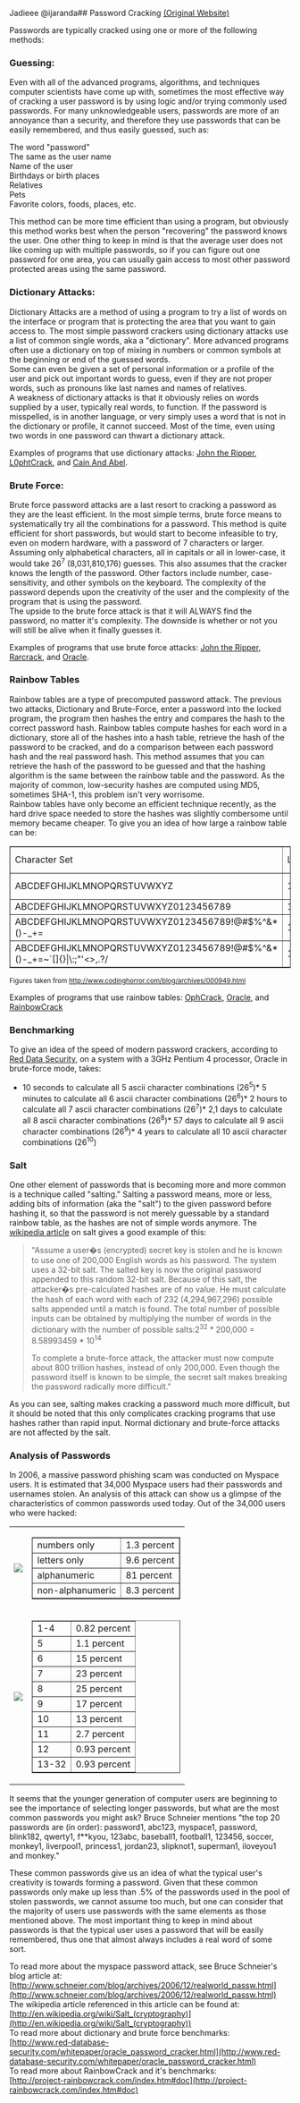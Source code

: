 
Jadieee
@ijaranda## Password Cracking [(Original Website)](https://web.cs.du.edu/~mitchell/forensics/information/pass_crack.html)

Passwords are typically cracked using one or more of the following methods:  

### Guessing:

Even with all of the advanced programs, algorithms, and techniques computer scientists have come up with, sometimes the most effective way of cracking a user password is by using logic and/or trying commonly used passwords. For many unknowledgeable users, passwords are more of an annoyance than a security, and therefore they use passwords that can be easily remembered, and thus easily guessed, such as:

The word "password"  
The same as the user name  
Name of the user  
Birthdays or birth places  
Relatives  
Pets  
Favorite colors, foods, places, etc.  

This method can be more time efficient than using a program, but obviously this method works best when the person "recovering" the password knows the user. One other thing to keep in mind is that the average user does not like coming up with multiple passwords, so if you can figure out one password for one area, you can usually gain access to most other password protected areas using the same password.

### Dictionary Attacks:

Dictionary Attacks are a method of using a program to try a list of words on the interface or program that is protecting the area that you want to gain access to. The most simple password crackers using dictionary attacks use a list of common single words, aka a "dictionary". More advanced programs often use a dictionary on top of mixing in numbers or common symbols at the beginning or end of the guessed words.  
Some can even be given a set of personal information or a profile of the user and pick out important words to guess, even if they are not proper words, such as pronouns like last names and names of relatives.  
A weakness of dictionary attacks is that it obviously relies on words supplied by a user, typically real words, to function. If the password is misspelled, is in another language, or very simply uses a word that is not in the dictionary or profile, it cannot succeed. Most of the time, even using two words in one password can thwart a dictionary attack.

Examples of programs that use dictionary attacks: [John the Ripper](http://www.openwall.com/john/), [L0phtCrack](http://www.l0phtcrack.com/), and [Cain And Abel](http://cain-abel.en.softonic.com/).

### Brute Force:

Brute force password attacks are a last resort to cracking a password as they are the least efficient. In the most simple terms, brute force means to systematically try all the combinations for a password. This method is quite efficient for short passwords, but would start to become infeasible to try, even on modern hardware, with a password of 7 characters or larger. Assuming only alphabetical characters, all in capitals or all in lower-case, it would take 26<sup>7</sup> (8,031,810,176) guesses. This also assumes that the cracker knows the length of the password. Other factors include number, case-sensitivity, and other symbols on the keyboard. The complexity of the password depends upon the creativity of the user and the complexity of the program that is using the password.  
The upside to the brute force attack is that it will ALWAYS find the password, no matter it's complexity. The downside is whether or not you will still be alive when it finally guesses it.

Examples of programs that use brute force attacks: [John the Ripper](http://www.openwall.com/john/), [Rarcrack](http://rarcrack.sourceforge.net/), and [Oracle](http://www.red-database-security.com/whitepaper/oracle_passwords.html).

### Rainbow Tables

Rainbow tables are a type of precomputed password attack. The previous two attacks, Dictionary and Brute-Force, enter a password into the locked program, the program then hashes the entry and compares the hash to the correct password hash. Rainbow tables compute hashes for each word in a dictionary, store all of the hashes into a hash table, retrieve the hash of the password to be cracked, and do a comparison between each password hash and the real password hash. This method assumes that you can retrieve the hash of the password to be guessed and that the hashing algorithm is the same between the rainbow table and the password. As the majority of common, low-security hashes are computed using MD5, sometimes SHA-1, this problem isn't very worrisome.  
Rainbow tables have only become an efficient technique recently, as the hard drive space needed to store the hashes was slightly combersome until memory became cheaper. To give you an idea of how large a rainbow table can be:

<table border="1">

<tbody>

<tr>

<td>Character Set</td>

<td>Length</td>

<td>Table Size</td>

</tr>

<tr>

<td>ABCDEFGHIJKLMNOPQRSTUVWXYZ</td>

<td>14</td>

<td>0.6 GB</td>

</tr>

<tr>

<td>ABCDEFGHIJKLMNOPQRSTUVWXYZ0123456789</td>

<td>14</td>

<td>3 GB</td>

</tr>

<tr>

<td>ABCDEFGHIJKLMNOPQRSTUVWXYZ0123456789!@#$%^&*()-_+=</td>

<td>14</td>

<td>24 GB</td>

</tr>

<tr>

<td>ABCDEFGHIJKLMNOPQRSTUVWXYZ0123456789!@#$%^&*()-_+=~`[]{}|\:;"'<>,.?/</td>

<td>14</td>

<td>64 GB</td>

</tr>

</tbody>

</table>

<small>Figures taken from http://www.codinghorror.com/blog/archives/000949.html</small>  

Examples of programs that use rainbow tables: [OphCrack](http://ophcrack.sourceforge.net/), [Oracle](http://www.red-database-security.com/whitepaper/oracle_passwords.html), and [RainbowCrack](http://project-rainbowcrack.com/)  

### Benchmarking

To give an idea of the speed of modern password crackers, according to [Red Data Security](http://www.red-database-security.com/whitepaper/oracle_password_cracker.html), on a system with a 3GHz Pentium 4 processor, Oracle in brute-force mode, takes:  

*   10 seconds to calculate all 5 ascii character combinations (26<sup>5</sup>)*   5 minutes to calculate all 6 ascii character combinations (26<sup>6</sup>)*   2 hours to calculate all 7 ascii character combinations (26<sup>7</sup>)*   2,1 days to calculate all 8 ascii character combinations (26<sup>8</sup>)*   57 days to calculate all 9 ascii character combinations (26<sup>9</sup>)*   4 years to calculate all 10 ascii character combinations (26<sup>10</sup>)

### Salt

One other element of passwords that is becoming more and more common is a technique called "salting." Salting a password means, more or less, adding bits of information (aka the "salt") to the given password before hashing it, so that the password is not merely guessable by a standard rainbow table, as the hashes are not of simple words anymore. The [wikipedia article](http://en.wikipedia.org/wiki/Salt_(cryptography)) on salt gives a good example of this:  

> "Assume a user�s (encrypted) secret key is stolen and he is known to use one of 200,000 English words as his password. The system uses a 32-bit salt. The salted key is now the original password appended to this random 32-bit salt. Because of this salt, the attacker�s pre-calculated hashes are of no value. He must calculate the hash of each word with each of 232 (4,294,967,296) possible salts appended until a match is found. The total number of possible inputs can be obtained by multiplying the number of words in the dictionary with the number of possible salts:2<sup>32</sup> * 200,000 = 8.58993459 * 10<sup>14</sup>  
> 
> To complete a brute-force attack, the attacker must now compute about 800 trillion hashes, instead of only 200,000\. Even though the password itself is known to be simple, the secret salt makes breaking the password radically more difficult."

As you can see, salting makes cracking a password much more difficult, but it should be noted that this only complicates cracking programs that use hashes rather than rapid input. Normal dictionary and brute-force attacks are not affected by the salt.

### Analysis of Passwords

In 2006, a massive password phishing scam was conducted on Myspace users. It is estimated that 34,000 Myspace users had their passwords and usernames stolen. An analysis of this attack can show us a glimpse of the characteristics of common passwords used today. Out of the 34,000 users who were hacked:

<table border="0">

<tbody>

<tr>

<td><a><img src="Password_Cracking_files\password_length.png"></a>  
</td>

<td>

<table border="1">

<tbody>

<tr>

<td>numbers only</td>

<td>1.3 percent</td>

</tr>

<tr>

<td>letters only</td>

<td>9.6 percent</td>

</tr>

<tr>

<td>alphanumeric</td>

<td>81 percent</td>

</tr>

<tr>

<td>non-alphanumeric</td>

<td>8.3 percent</td>

</tr>

</tbody>

</table>

</td>

</tr>

<tr>

<td><a><img src="Password_Cracking_files\password_characters.png"></a> 
</td>

<td>

<table border="1">

<tbody>

<tr>

<td>1-4</td>

<td>0.82 percent</td>

</tr>

<tr>

<td>5</td>

<td>1.1 percent</td>

</tr>

<tr>

<td>6</td>

<td>15 percent</td>

</tr>

<tr>

<td>7</td>

<td>23 percent</td>

</tr>

<tr>

<td>8</td>

<td>25 percent</td>

</tr>

<tr>

<td>9</td>

<td>17 percent</td>

</tr>

<tr>

<td>10</td>

<td>13 percent</td>

</tr>

<tr>

<td>11</td>

<td>2.7 percent</td>

</tr>

<tr>

<td>12</td>

<td>0.93 percent</td>

</tr>

<tr>

<td>13-32</td>

<td>0.93 percent</td>

</tr>

</tbody>

</table>

</td>

</tr>

</tbody>

</table>

It seems that the younger generation of computer users are beginning to see the importance of selecting longer passwords, but what are the most common passwords you might ask? Bruce Schneier mentions "the top 20 passwords are (in order): password1, abc123, myspace1, password, blink182, qwerty1, f**kyou, 123abc, baseball1, football1, 123456, soccer, monkey1, liverpool1, princess1, jordan23, slipknot1, superman1, iloveyou1 and monkey."

These common passwords give us an idea of what the typical user's creativity is towards forming a password. Given that these common passwords only make up less than .5% of the passwords used in the pool of stolen passwords, we cannot assume too much, but one can consider that the majority of users use passwords with the same elements as those mentioned above. The most important thing to keep in mind about passwords is that the typical user uses a password that will be easily remembered, thus one that almost always includes a real word of some sort.

To read more about the myspace password attack, see Bruce Schneier's blog article at:  
[http://www.schneier.com/blog/archives/2006/12/realworld_passw.html](http://www.schneier.com/blog/archives/2006/12/realworld_passw.html)  
The wikipedia article referenced in this article can be found at:  
[http://en.wikipedia.org/wiki/Salt_(cryptography)](http://en.wikipedia.org/wiki/Salt_(cryptography))  
To read more about dictionary and brute force benchmarks:  
[http://www.red-database-security.com/whitepaper/oracle_password_cracker.html](http://www.red-database-security.com/whitepaper/oracle_password_cracker.html)  
To read more about RainbowCrack and it's benchmarks:  
[http://project-rainbowcrack.com/index.htm#doc](http://project-rainbowcrack.com/index.htm#doc)
